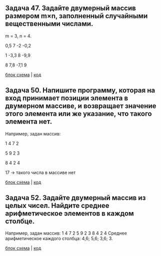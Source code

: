 ## Задача 47. Задайте двумерный массив размером m×n, заполненный случайными вещественными числами.

m = 3, n = 4.

0,5 7 -2 -0,2

1 -3,3 8 -9,9

8 7,8 -7,1 9

[блок схема]() | [код](https://github.com/NordOST85/Lessons/blob/main/Home_work7/Home_work7.1/Program.cs)

## Задача 50. Напишите программу, которая на вход принимает позиции элемента в двумерном массиве, и возвращает значение этого элемента или же указание, что такого элемента нет.

Например, задан массив:

1 4 7 2

5 9 2 3

8 4 2 4

17 -> такого числа в массиве нет

[блок схема]() | [код](https://github.com/NordOST85/Lessons/blob/main/Home_work7/Home_work7.2/Program.cs)

## Задача 52. Задайте двумерный массив из целых чисел. Найдите среднее арифметическое элементов в каждом столбце.

Например, задан массив:
1 4 7 2
5 9 2 3
8 4 2 4
Среднее арифметическое каждого столбца: 4,6; 5,6; 3,6; 3.

[блок схема]() | [код](https://github.com/NordOST85/Lessons/blob/main/Home_work7/Home_work7.3/Program.cs)